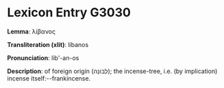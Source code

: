 # Lexicon Entry G3030

**Lemma**: λίβανος

**Transliteration (xlit)**: líbanos

**Pronunciation**: lib'-an-os

**Description**:
of foreign origin (לְבוֹנָה); the incense-tree, i.e. (by implication) incense itself:--frankincense.
